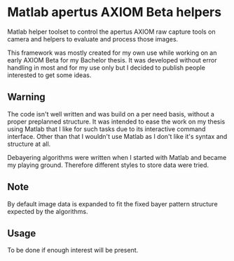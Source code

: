 # Matlab apertus AXIOM Beta helpers
Matlab helper toolset to control the apertus AXIOM raw capture tools on camera and helpers to evaluate and process those images.

This framework was mostly created for my own use while working on an early AXIOM Beta for my Bachelor thesis. It was developed without error handling in most and for my use only but I decided to publish people interested to get some ideas.


## Warning
The code isn't well written and was build on a per need basis, without a proper preplanned structure. It was intended to ease the work on my thesis using Matlab that I like for such tasks due to its interactive command interface. Other than that I wouldn't use Matlab as I don't like it's syntax and structure at all.

Debayering algorithms were written when I started with Matlab and became my playing ground. Therefore different styles to store data were tried.


## Note
By default image data is expanded to fit the fixed bayer pattern structure expected by the algorithms.


## Usage
To be done if enough interest will be present.